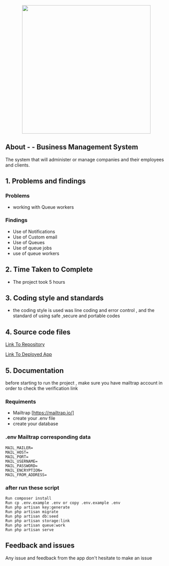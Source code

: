 <p align="center"><a href="https://laravel.com" target="_blank"><img src="https://raw.githubusercontent.com/laravel/art/master/logo-lockup/5%20SVG/2%20CMYK/1%20Full%20Color/laravel-logolockup-cmyk-red.svg" width="400"></a></p>


## About - - Business Management System

The system that will administer or manage companies and their employees and clients. 


## 1. Problems and findings

### Problems

- working with Queue workers

### Findings

- Use of Notifications
- Use of Custom email
- Use of Queues
- Use of queue jobs
- use of queue workers

## 2. Time Taken to Complete

- The project took 5 hours

## 3. Coding style and standards

- the coding style is used was line coding and error control , and the standard of using safe ,secure and portable codes

## 4. Source code files

[Link To Repository](https://github.com/PrinceNiyonshuti/bussinessManagementSystem.git)

[Link To Deployed App](https://bms-laravel.herokuapp.com/)

## 5. Documentation

before starting to run the project , make sure you have mailtrap account in order to check the verification link

### Requiments
- Mailtrap [https://mailtrap.io/]
- create your .env file 
- create your database
### .env Mailtrap corresponding data

    MAIL_MAILER=
    MAIL_HOST=
    MAIL_PORT=
    MAIL_USERNAME=
    MAIL_PASSWORD=
    MAIL_ENCRYPTION=
    MAIL_FROM_ADDRESS=

### after run these script 
    Run composer install
    Run cp .env.example .env or copy .env.example .env
    Run php artisan key:generate
    Run php artisan migrate
    Run php artisan db:seed
    Run php artisan storage:link
    Run php artisan queue:work
    Run php artisan serve


## Feedback and issues

Any issue and feedback from the app don't hesitate to make an issue
